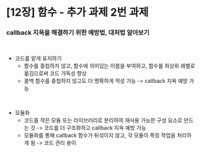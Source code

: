 [12장] 함수 - 추가 과제 2번 과제
======================
### callback 지옥을 해결하기 위한 예방법, 대처법 알아보기

<br>

- 코드를 얕게 유지하기
    - 함수를 중첩하지 않고, 함수에 의미있는 이름을 부여하고, 함수를 최상위 레벨로 옮김으로써 코드 가독성 향상
    - 콜백 함수를 중첩하지 않고도 더 명확하게 작성 가능 -> callback 지옥 예방 가능

<br>

- 모듈화
    - 코드를 작은 모듈 또는 라이브러리로 분리하여 재사용 가능한 구성 요소로 만드는 것 -> 코드를 더 구조화하고 callback 지옥 예방 가능
    - 모듈화를 통해 callback 함수가 뒤섞이지 않고, 각 모듈이 특정 작업을 처리하게 됨 -> 코드 관리 용이
